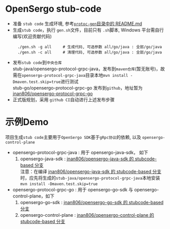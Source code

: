 # OpenSergo stub-code

- 准备 `stub code` 生成环境, 参考[`protoc-gen`目录中的 README.md](./protoc-gen/README.md)  
- 生成`stub code`，执行 `gen.sh`文件，目前只有 `.sh`脚本, Windows 平台需自行编写(欢迎贡献代码)  
  ```shell
    ./gen.sh -g all     # 生成代码, 可选参数 all/go/java : 全部/go/java
    ./gen.sh -c all     # 清理代码, 可选参数 all/go/java : 全部/go/java
  ```
- 发布`stub code`到`中央仓库`  
  stub-java/opensergo-protocol-grpc-java，发布到`maven仓库`(暂无账号)，故需在`opensergo-protocol-grpc-java`目录本地`mvn install -Dmaven.test.skip=true`进行测试  
  stub-go/opensergo-protocol-grpc-go 发布到`github`，地址暂为 [jnan806/opensergo-protocol-grpc-go](https://github.com/jnan806/opensergo-protocol-grpc-go)
- 正式版规划，采用 `github CI`自动进行上述发布步骤




# 示例Demo

项目生成`stub code`主要用于`OpenSergo SDK`基于`gRpc协议`的依赖, 以及 `opensergo-control-plane`

- opensergo-protocol-grpc-java : 用于  opensergo-java-sdk， 如下
  1. opensergo-java-sdk : [jnan806/opensergo-java-sdk 的 stubcode-based 分支](https://github.com/jnan806/opensergo-java-sdk/tree/stubcode-based)  
     注意：在编译 [jnan806/opensergo-java-sdk 的 stubcode-based 分支](https://github.com/jnan806/opensergo-java-sdk/tree/stubcode-based)  时，应先将生成的`stub-java/opensergo-protocol-grpc-java`本地安装`mvn install -Dmaven.test.skip=true`
- opensergo-protocol-grpc-go : 用于 opensergo-go-sdk 与 opensergo-control-plane，如下
  1. opensergo-go-sdk : [jnan806/opensergo-go-sdk 的 stubcode-based 分支](https://github.com/jnan806/opensergo-go-sdk/tree/stubcode-based)
  2. opensergo-control-plane : [jnan806/opensergo-control-plane 的 stubcode-based 分支](https://github.com/jnan806/opensergo-control-plane/tree/stubcode-based)  